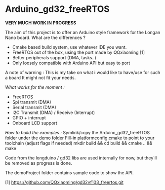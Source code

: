  # Arduino_gd32_freeRTOS

**VERY MUCH WORK IN PROGRESS**

The aim of this project is to offer an Arduino style framework for the Longan Nano board.
What are the differences ?  
* Cmake based build system, use whatever IDE you want.
* FreeRTOS out of the box, using the port made by QQxiaoming [1]
* Better peripherals support (DMA, tasks..)
* Only loosely compatible with Arduino API but easy to port

A note of warning : This is my take on what i would like to have/use for such a board
It might not fit your needs.

_What works for the moment :_
 * FreeRTOS
 * Spi transmit (DMA)
 * Serial transmit (DMA)
 * I2C Transmit (DMA) / Receive (Interrupt)
 * GPIO + interrupt
 * Onboard LCD support


_How to build the examples :_
Symlink/copy the Arduino_gd32_freeRTOS folder under the demo folder
Fill-in platformconfig.cmake to point to your toolchain (adjust flags if needed)
mkdir build && cd build && cmake .. && make



Code from the longduino / gd32 libs are used internally for now, but they'll be removed as progress is done.

The demoProject folder contains sample code to show the API.

[1] https://github.com/QQxiaoming/gd32vf103_freertos.git

